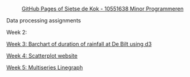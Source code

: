 

<head>
  <p align="center">
  <a href="https://sieetse94.github.io/">
  GitHub Pages of Sietse de Kok - 10551638
  Minor Programmeren
  </a>
  </p>
</head>

<body>
  <p>
    <p>
      Data processing assignments
      <p>
        Week 2: 
      </p>
      <p>
        <a href="http://htmlpreview.github.io/?https://github.com/Sieetse94/Data-Processing/blob/master/Homework/Week%203/barchart.html">
          Week 3: Barchart of duration of rainfall at De Bilt using d3
        </a>
      </p>
      <p>
         <a href="http://htmlpreview.github.io/?https://github.com/Sieetse94/Data-Processing/blob/master/Homework/Week%204/scatterplot.html">
        Week 4: Scatterplot website
        </a>
      </p>
      <p>
      <a href="http://htmlpreview.github.io/?https://github.com/Sieetse94/Data-Processing/blob/master/Homework/Week%205/linegraph.html">
      Week 5: Multiseries Linegraph
      </a>
    </p>
</body>

